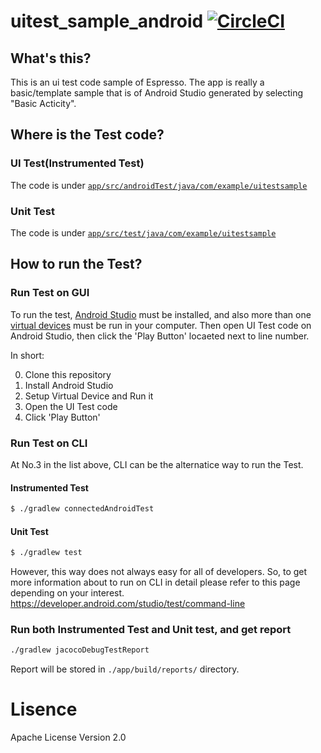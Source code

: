 # uitest_sample_android [![CircleCI](https://circleci.com/gh/logigear-japan/uitest_sample_android.svg?style=svg)](https://circleci.com/gh/logigear-japan/uitest_sample_android)

## What's this?
This is an ui test code sample of Espresso. The app is really a basic/template sample that is of Android Studio generated by selecting "Basic Acticity".

## Where is the Test code?
### UI Test(Instrumented Test)
The code is under [`app/src/androidTest/java/com/example/uitestsample`](https://github.com/ryoyakawai/uitest_sample_android/tree/master/app/src/androidTest/java/com/example/uitestsample)

### Unit Test
The code is under [`app/src/test/java/com/example/uitestsample`](https://github.com/ryoyakawai/uitest_sample_android/tree/master/app/src/test/java/com/example/uitestsample)


## How to run the Test?
### Run Test on GUI
To run the test, [Android Studio](https://developer.android.com/studio/?gclid=CjwKCAiA2fjjBRAjEiwAuewS_Qic_WfLbq49nTdKWgEEP3SPan7JaZQ3tbHTrlhQ56m__S-lL7GmwhoCINAQAvD_BwE) must be installed, and also more than one [virtual devices](https://developer.android.com/studio/run/managing-avds) must be run in your computer.
Then open UI Test code on Android Studio, then click the 'Play Button' locaeted next to line number.

In short:

0. Clone this repository
1. Install Android Studio
2. Setup Virtual Device and Run it
3. Open the UI Test code
4. Click 'Play Button'

### Run Test on CLI
At No.3 in the list above, CLI can be the alternatice way to run the Test.

#### Instrumented Test
```bash
$ ./gradlew connectedAndroidTest
```
#### Unit Test
```bash
$ ./gradlew test
```

However, this way does not always easy for all of developers. So, to get more information about to run on CLI in detail please refer to this page depending on your interest.
https://developer.android.com/studio/test/command-line

### Run both Instrumented Test and Unit test, and get report
```bash
./gradlew jacocoDebugTestReport
```

Report will be stored in `./app/build/reports/` directory.

# Lisence
Apache License Version 2.0

